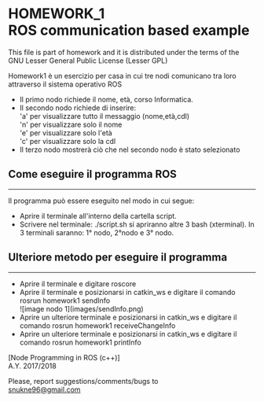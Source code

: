 # HOMEWORK_1<br>ROS communication based example

This file is part of homework and it is distributed under the terms of the
GNU Lesser General Public License (Lesser GPL)

Homework1 è un esercizio per casa in cui tre nodi comunicano tra loro attraverso il sistema operativo ROS<br>
<html>
  <head>
  </head>
  <body>
    <ul>
      <li>
      Il primo nodo richiede il nome, età, corso Informatica.
      </li>
      <li>
      Il secondo nodo richiede di inserire: <br>
                                            'a' per visualizzare tutto il messaggio (nome,età,cdl) <br>
                                            'n' per visualizzare solo il nome <br>
                                            'e' per visualizzare solo l'età <br>
                                            'c' per visualizzare solo la cdl
      </li>
      <li>
      Il terzo nodo mostrerà ciò che nel secondo nodo è stato selezionato <br>
      </li>
    </ul>
    <h2> Come eseguire il programma ROS </h2>
    <hr>
    Il programma può essere eseguito nel modo in cui segue:
    <ul>
      <li>
      Aprire il terminale all'interno della cartella script.
      </li>
      <li>
      Scrivere nel terminale: ./script.sh si apriranno altre 3 bash (xterminal).
      In 3 terminali saranno: 1° nodo, 2°nodo e 3° nodo.
      </li>
    </ul>
    <h2> Ulteriore metodo per eseguire il programma </h2>
    <hr>
    <ul>
    <li>
    Aprire il terminale e digitare roscore
    </li>
    <li>
    Aprire il terminale e posizionarsi in catkin_ws e digitare il comando rosrun homework1 sendInfo
    </li>
    ![image nodo 1](images/sendInfo.png)
    <li>
    Aprire un ulteriore terminale e posizionarsi in catkin_ws e digitare il comando rosrun homework1 receiveChangeInfo
    </li>
    <li>
    Aprire un ulteriore terminale e posizionarsi in catkin_ws e digitare il comando rosrun homework1 printInfo
    </li>
    </ul>
  </body>
</html>

[Node Programming in ROS (c++)]<br>
A.Y. 2017/2018<br>

Please, report suggestions/comments/bugs to<br>
snukne96@gmail.com
